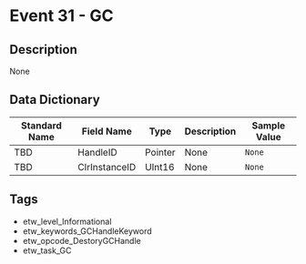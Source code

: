 # Event 31 - GC

## Description
None

## Data Dictionary
|Standard Name|Field Name|Type|Description|Sample Value|
|---|---|---|---|---|
|TBD|HandleID|Pointer|None|`None`|
|TBD|ClrInstanceID|UInt16|None|`None`|

## Tags
* etw_level_Informational
* etw_keywords_GCHandleKeyword
* etw_opcode_DestoryGCHandle
* etw_task_GC